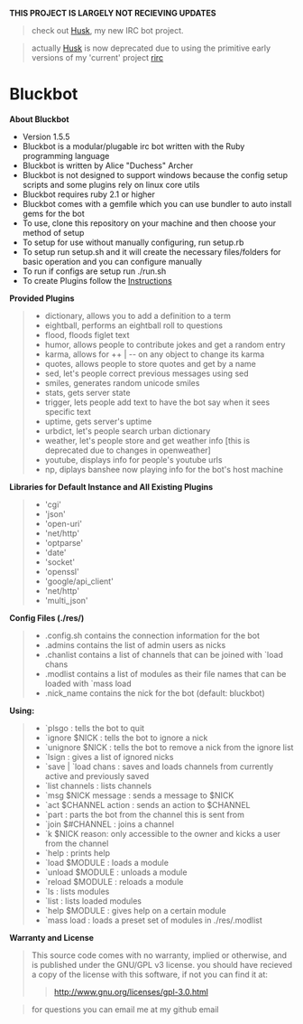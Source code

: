 **THIS PROJECT IS LARGELY NOT RECIEVING UPDATES**

> check out [Husk](https://github.com/The-Duchess/husk), my new IRC bot project.

> actually [Husk](https://github.com/The-Duchess/husk) is now deprecated due to using the primitive early versions of my 'current' project [rirc](https://github.com/The-Duchess/ruby-irc-framework)

# **Bluckbot**

**About Bluckbot**

- Version 1.5.5
- Bluckbot is a modular/plugable irc bot written with the Ruby programming language
- Bluckbot is written by Alice "Duchess" Archer
- Bluckbot is not designed to support windows because the config setup scripts and some plugins rely on linux core utils
- Bluckbot requires ruby 2.1 or higher
- Bluckbot comes with a gemfile which you can use bundler to auto install gems for the bot
- To use, clone this repository on your machine and then choose your method of setup
- To setup for use without manually configuring, run setup.rb
- To setup run setup.sh and it will create the necessary files/folders for basic operation and you can configure manually
- To run if configs are setup run ./run.sh
- To create Plugins follow the [Instructions](https://github.com/The-Duchess/bluckbot/blob/master/makingplugins.md)

**Provided Plugins**

>- dictionary, allows you to add a definition to a term
>- eightball,  performs an eightball roll to questions
>- flood,      floods figlet text
>- humor,      allows people to contribute jokes and get a random entry
>- karma,      allows for ++ | -- on any object to change its karma
>- quotes,     allows people to store quotes and get by a name
>- sed,        let's people correct previous messages using sed
>- smiles,     generates random unicode smiles
>- stats,      gets server state
>- trigger,    lets people add text to have the bot say when it sees specific text
>- uptime,     gets server's uptime
>- urbdict,    let's people search urban dictionary
>- weather,    let's people store and get weather info [this is deprecated due to changes in openweather]
>- youtube,    displays info for people's youtube urls
>- np,         diplays banshee now playing info for the bot's host machine

**Libraries for Default Instance and All Existing Plugins**

>- 'cgi'
>- 'json'
>- 'open-uri'
>- 'net/http'
>- 'optparse'
>- 'date'
>- 'socket'
>- 'openssl'
>- 'google/api_client'
>- 'net/http'
>- 'multi_json'

**Config Files (./res/)**

>- .config.sh contains the connection information for the bot
>- .admins contains the list of admin users as nicks
>- .chanlist contains a list of channels that can be joined with \`load chans
>- .modlist contains a list of modules as their file names that can be loaded with \`mass load
>- .nick_name contains the nick for the bot (default: bluckbot)

**Using:**

>- \`plsgo : tells the bot to quit
>- \`ignore $NICK : tells the bot to ignore a nick
>- \`unignore $NICK : tells the bot to remove a nick from the ignore list
>- \`lsign : gives a list of ignored nicks
>- \`save | \`load chans : saves and loads channels from currently active and previously saved
>- \`list channels : lists channels
>- \`msg $NICK message : sends a message to $NICK
>- \`act $CHANNEL action : sends an action to $CHANNEL
>- \`part : parts the bot from the channel this is sent from
>- \`join $#CHANNEL : joins a channel
>- \`k $NICK reason: only accessible to the owner and kicks a user from the channel
>- \`help : prints help
>- \`load $MODULE : loads a module
>- \`unload $MODULE : unloads a module
>- \`reload $MODULE : reloads a module
>- \`ls : lists modules
>- \`list : lists loaded modules
>- \`help $MODULE : gives help on a certain module
>- \`mass load : loads a preset set of modules in ./res/.modlist


**Warranty and License**

> This source code comes with no warranty, implied or otherwise, and is published under the GNU/GPL v3 license.
> you should have recieved a copy of the license with this software, if not you can find it at:
>>http://www.gnu.org/licenses/gpl-3.0.html

> for questions you can email me at my github email
